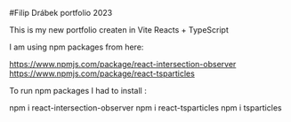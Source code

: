 #Filip Drábek portfolio 2023

This is my new portfolio createn in Vite Reacts + TypeScript

I am using npm packages from here:

https://www.npmjs.com/package/react-intersection-observer
https://www.npmjs.com/package/react-tsparticles

To run npm packages I had to install :

npm i react-intersection-observer
npm i react-tsparticles
npm i tsparticles
